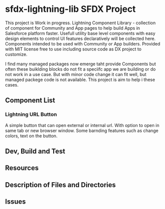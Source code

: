 # sfdx-lightning-lib SFDX Project

This project is Work in progress.
Lightning Component Library - collection of component for Community and App pages to help build Apps in Salesforce platform faster.
Usefull utility base level components with easy design elements to control UI features declaratively will be collected here.
Components intended to be used with Community or App builders. Provided with MIT license free to use including source code as DX project to customize.

I find many managed packages now emerge taht provide Components but often these buiklding blocks do not fit a speciifc app we are building or do not work in a use case. But with minor code change it can fit well, but managed packege code is not available. This project is aim to help i these cases.

## Component List

### Lightning URL Button

A simple button that can open external or internal url. With option to open in same tab or new browser window.
Some barnding features such as change colors, text on the button.


## Dev, Build and Test


## Resources


## Description of Files and Directories


## Issues


